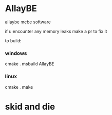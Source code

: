 # AllayBE
allaybe mcbe software

if u encounter any memory leaks make a pr to fix it

to build:
### windows
cmake .
msbuild AllayBE

### linux
cmake .
make

# skid and die
